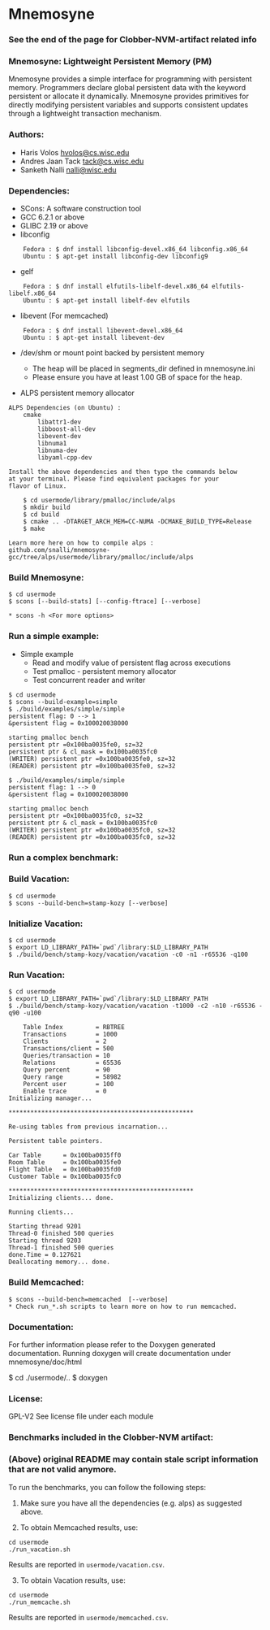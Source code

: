 



# Mnemosyne

### See the end of the page for Clobber-NVM-artifact related info

### Mnemosyne: Lightweight Persistent Memory (PM)

Mnemosyne provides a simple interface for programming with persistent 
memory. Programmers declare global persistent data with the keyword 
persistent or allocate it dynamically. Mnemosyne provides primitives for 
directly modifying persistent variables and supports consistent updates 
through a lightweight transaction mechanism. 

### Authors:

* Haris Volos   <hvolos@cs.wisc.edu>
* Andres Jaan Tack   <tack@cs.wisc.edu>
* Sanketh Nalli <nalli@wisc.edu>

### Dependencies:

* SCons: A software construction tool
* GCC 6.2.1 or above
* GLIBC 2.19 or above
* libconfig
```
	Fedora : $ dnf install libconfig-devel.x86_64 libconfig.x86_64
	Ubuntu : $ apt-get install libconfig-dev libconfig9
```
* gelf
```
	Fedora : $ dnf install elfutils-libelf-devel.x86_64 elfutils-libelf.x86_64
	Ubuntu : $ apt-get install libelf-dev elfutils
```
* libevent (For memcached)
```
	Fedora : $ dnf install libevent-devel.x86_64 
	Ubuntu : $ apt-get install libevent-dev
```
* /dev/shm or mount point backed by persistent memory
	- The heap will be placed in segments_dir defined in mnemosyne.ini
	- Please ensure you have at least 1.00 GB of space for the heap.

* ALPS persistent memory allocator
```
ALPS Dependencies (on Ubuntu) :
	cmake
    	libattr1-dev
    	libboost-all-dev
    	libevent-dev
    	libnuma1
    	libnuma-dev
    	libyaml-cpp-dev
	
Install the above dependencies and then type the commands below
at your terminal. Please find equivalent packages for your 
flavor of Linux. 

	$ cd usermode/library/pmalloc/include/alps
	$ mkdir build
	$ cd build
	$ cmake .. -DTARGET_ARCH_MEM=CC-NUMA -DCMAKE_BUILD_TYPE=Release
	$ make
	
Learn more here on how to compile alps : 
github.com/snalli/mnemosyne-gcc/tree/alps/usermode/library/pmalloc/include/alps
```

### Build Mnemosyne:
```
$ cd usermode
$ scons [--build-stats] [--config-ftrace] [--verbose]
 
* scons -h <For more options>
```

### Run a simple example:

* Simple example
	- Read and modify value of persistent flag across executions
	- Test pmalloc - persistent memory allocator
	- Test concurrent reader and writer
```
$ cd usermode
$ scons --build-example=simple
$ ./build/examples/simple/simple 
persistent flag: 0 --> 1
&persistent flag = 0x100020038000

starting pmalloc bench
persistent ptr =0x100ba0035fe0, sz=32
persistent ptr & cl_mask = 0x100ba0035fc0
(WRITER) persistent ptr =0x100ba0035fe0, sz=32
(READER) persistent ptr =0x100ba0035fe0, sz=32

$ ./build/examples/simple/simple 
persistent flag: 1 --> 0
&persistent flag = 0x100020038000

starting pmalloc bench
persistent ptr =0x100ba0035fc0, sz=32
persistent ptr & cl_mask = 0x100ba0035fc0
(WRITER) persistent ptr =0x100ba0035fc0, sz=32
(READER) persistent ptr =0x100ba0035fc0, sz=32
```

### Run a complex benchmark:

### Build Vacation:
```
$ cd usermode
$ scons --build-bench=stamp-kozy [--verbose]
```

### Initialize Vacation:
```
$ cd usermode
$ export LD_LIBRARY_PATH=`pwd`/library:$LD_LIBRARY_PATH
$ ./build/bench/stamp-kozy/vacation/vacation -c0 -n1 -r65536 -q100
```

### Run Vacation:
```
$ cd usermode
$ export LD_LIBRARY_PATH=`pwd`/library:$LD_LIBRARY_PATH
$ ./build/bench/stamp-kozy/vacation/vacation -t1000 -c2 -n10 -r65536 -q90 -u100

    Table Index         = RBTREE
    Transactions        = 1000
    Clients             = 2
    Transactions/client = 500
    Queries/transaction = 10
    Relations           = 65536
    Query percent       = 90
    Query range         = 58982
    Percent user        = 100
    Enable trace        = 0
Initializing manager... 

***************************************************

Re-using tables from previous incarnation...

Persistent table pointers.

Car Table      = 0x100ba0035ff0
Room Table     = 0x100ba0035fe0
Flight Table   = 0x100ba0035fd0
Customer Table = 0x100ba0035fc0

***************************************************
Initializing clients... done.

Running clients...

Starting thread 9201
Thread-0 finished 500 queries
Starting thread 9203
Thread-1 finished 500 queries
done.Time = 0.127621
Deallocating memory... done.
```
### Build Memcached:
```
$ scons --build-bench=memcached  [--verbose]
* Check run_*.sh scripts to learn more on how to run memcached.
```

### Documentation:
For further information please refer to the Doxygen generated documentation.
Running doxygen will create documentation under mnemosyne/doc/html

$ cd ./usermode/..
$ doxygen

### License:

GPL-V2
See license file under each module

### Benchmarks included in the Clobber-NVM artifact:
### (Above) original README may contain stale script information that are not valid anymore.

To run the benchmarks, you can follow the following steps:
1. Make sure you have all the dependencies (e.g. alps) as suggested above.

2. To obtain Memcached results, use:

```
cd usermode
./run_vacation.sh
```
Results are reported in ``usermode/vacation.csv``.

3. To obtain Vacation results, use:

```
cd usermode
./run_memcache.sh
```
Results are reported in ``usermode/memcached.csv``.
